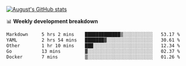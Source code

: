 
[![August's GitHub stats](https://github-readme-stats.vercel.app/api?username=zou-weidong&show_icons=true&theme=radical)](https://github.com/zou-weidong)


📊 **Weekly development breakdown**
<!--START_SECTION:waka-->

```txt
Markdown     5 hrs 2 mins    █████████████▒░░░░░░░░░░░   53.17 %
YAML         2 hrs 54 mins   ███████▓░░░░░░░░░░░░░░░░░   30.61 %
Other        1 hr 10 mins    ███░░░░░░░░░░░░░░░░░░░░░░   12.34 %
Go           13 mins         ▓░░░░░░░░░░░░░░░░░░░░░░░░   02.37 %
Docker       7 mins          ▒░░░░░░░░░░░░░░░░░░░░░░░░   01.26 %
```

<!--END_SECTION:waka-->

